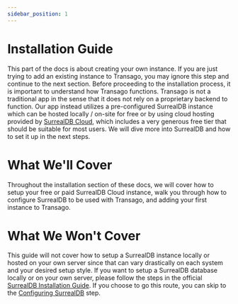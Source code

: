 ```yaml
---
sidebar_position: 1
---
```


# Installation Guide
This part of the docs is about creating your own instance. If you are just trying to add an existing instance to Transago, you may ignore this step and continue to the next section. Before proceeding to the installation process, it is important to understand how Transago functions. Transago is not a traditional app in the sense that it does not rely on a proprietary backend to function. Our app instead utilizes a pre-configured SurrealDB instance which can be hosted locally / on-site for free or by using cloud hosting provided by [SurrealDB Cloud](https://surrealist.app/referral?code=3osfm8svd71jmp56), which includes a very generous free tier that should be suitable for most users. We will dive more into SurrealDB and how to set it up in the next steps.

# What We'll Cover
Throughout the installation section of these docs, we will cover how to setup your free or paid SurrealDB Cloud instance, walk you through how to configure SurrealDB to be used with Transago, and adding your first instance to Transago.

# What We Won't Cover
This guide will not cover how to setup a SurrealDB instance locally or hosted on your own server since that can vary drastically on each system and your desired setup style. If you want to setup a SurrealDB database locally or on your own server, please follow the steps in the official [SurrealDB Installation Guide](https://surrealdb.com/docs/surrealdb/installation). If you choose to go this route, you can skip to the [Configuring SurrealDB](/transago/installation/configuration) step.